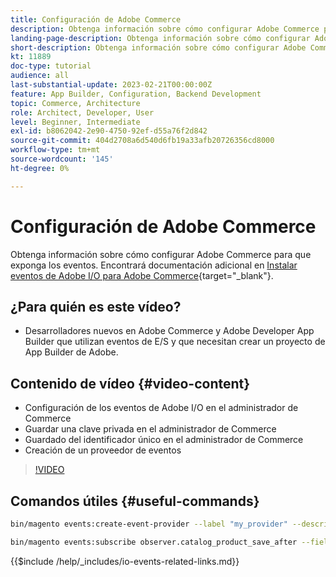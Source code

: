 ```yaml
---
title: Configuración de Adobe Commerce
description: Obtenga información sobre cómo configurar Adobe Commerce para que permita el uso de eventos en Adobe Developer App Builder.
landing-page-description: Obtenga información sobre cómo configurar Adobe Commerce para que utilice el mecanismo de eventos para que Adobe Developer App Builder lo consuma.
short-description: Obtenga información sobre cómo configurar Adobe Commerce para que utilice el mecanismo de eventos para que Adobe Developer App Builder lo consuma.
kt: 11889
doc-type: tutorial
audience: all
last-substantial-update: 2023-02-21T00:00:00Z
feature: App Builder, Configuration, Backend Development
topic: Commerce, Architecture
role: Architect, Developer, User
level: Beginner, Intermediate
exl-id: b8062042-2e90-4750-92ef-d55a76f2d842
source-git-commit: 404d2708a6d540d6fb19a33afb20726356cd8000
workflow-type: tm+mt
source-wordcount: '145'
ht-degree: 0%

---
```


# Configuración de Adobe Commerce

Obtenga información sobre cómo configurar Adobe Commerce para que exponga los eventos. Encontrará documentación adicional en [Instalar eventos de Adobe I/O para Adobe Commerce](https://developer.adobe.com/commerce/events/get-started/installation/){target="_blank"}.

## ¿Para quién es este vídeo?

* Desarrolladores nuevos en Adobe Commerce y Adobe Developer App Builder que utilizan eventos de E/S y que necesitan crear un proyecto de App Builder de Adobe.

## Contenido de vídeo {#video-content}

* Configuración de los eventos de Adobe I/O en el administrador de Commerce
* Guardar una clave privada en el administrador de Commerce
* Guardado del identificador único en el administrador de Commerce
* Creación de un proveedor de eventos

>[!VIDEO](https://video.tv.adobe.com/v/3415799?quality=12&learn=on)

## Comandos útiles {#useful-commands}

```bash
bin/magento events:create-event-provider --label "my_provider" --description "Provides out-of-process extensibility for Adobe Commerce"

bin/magento events:subscribe observer.catalog_product_save_after --fields=name --fields=price
```

{{$include /help/_includes/io-events-related-links.md}}
